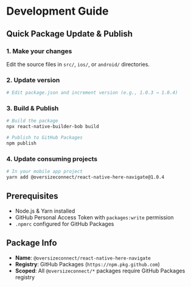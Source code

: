 # Development Guide

## Quick Package Update & Publish

### 1. Make your changes

Edit the source files in `src/`, `ios/`, or `android/` directories.

### 2. Update version

```bash
# Edit package.json and increment version (e.g., 1.0.3 → 1.0.4)
```

### 3. Build & Publish

```bash
# Build the package
npx react-native-builder-bob build

# Publish to GitHub Packages
npm publish
```

### 4. Update consuming projects

```bash
# In your mobile app project
yarn add @oversizeconnect/react-native-here-navigate@1.0.4
```

## Prerequisites

- Node.js & Yarn installed
- GitHub Personal Access Token with `packages:write` permission
- `.npmrc` configured for GitHub Packages

## Package Info

- **Name**: `@oversizeconnect/react-native-here-navigate`
- **Registry**: GitHub Packages (`https://npm.pkg.github.com`)
- **Scoped**: All `@oversizeconnect/*` packages require GitHub Packages registry
